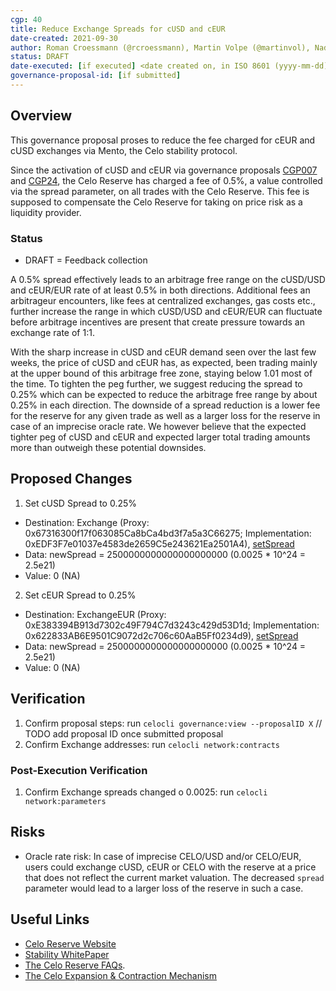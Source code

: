 ```yaml
---
cgp: 40
title: Reduce Exchange Spreads for cUSD and cEUR
date-created: 2021-09-30
author: Roman Croessmann (@rcroessmann), Martin Volpe (@martinvol), Nadiem Sissouno (sissnad), Zviad Metreveli (@zviadm), Markus Franke (@MarkusBerlin)
status: DRAFT
date-executed: [if executed] <date created on, in ISO 8601 (yyyy-mm-dd) format>
governance-proposal-id: [if submitted]
---
```

## Overview

This governance proposal proses to reduce the fee charged for cEUR and cUSD exchanges via Mento, the Celo stability protocol.

Since the activation of cUSD and cEUR via governance proposals [CGP007](https://github.com/celo-org/governance/blob/main/CGPs/cgp-0007.md) and [CGP24](https://github.com/celo-org/governance/blob/main/CGPs/cgp-0024.md), the Celo Reserve has charged a fee of 0.5%, a value controlled via the spread parameter, on all trades with the Celo Reserve. This fee is supposed to compensate the Celo Reserve for taking on price risk as a liquidity provider.

### Status
- DRAFT = Feedback collection

A 0.5% spread effectively leads to an arbitrage free range on the cUSD/USD and cEUR/EUR rate of at least 0.5% in both directions. Additional fees an arbitrageur encounters, like fees at centralized exchanges, gas costs etc., further increase the range in which cUSD/USD and cEUR/EUR can fluctuate before arbitrage incentives are present that create pressure towards an exchange rate of 1:1.

With the sharp increase in cUSD and cEUR demand seen over the last few weeks, the price of cUSD and cEUR has, as expected, been trading mainly at the upper bound of this arbitrage free zone, staying below 1.01 most of the time. To tighten the peg further, we suggest reducing the spread to 0.25% which can be expected to reduce the arbitrage free range by about 0.25% in each direction. The downside of a spread reduction is a lower fee for the reserve for any given trade as well as a larger loss for the reserve in case of an imprecise oracle rate. We however believe that the expected tighter peg of cUSD and cEUR and expected larger total trading amounts more than outweigh these potential downsides.

## Proposed Changes

1. Set cUSD Spread to 0.25%
  - Destination: Exchange (Proxy: 0x67316300f17f063085Ca8bCa4bd3f7a5a3C66275; Implementation: 0xEDF3F7e01037e4583de2659C5e243621Ea2501A4), [setSpread](https://github.com/celo-org/celo-monorepo/blob/master/packages/protocol/contracts/stability/Exchange.sol#L287)
  - Data: newSpread = 2500000000000000000000 (0.0025 * 10^24 = 2.5e21) 
  - Value: 0 (NA)

2. Set cEUR Spread to 0.25%
  - Destination: ExchangeEUR (Proxy: 0xE383394B913d7302c49F794C7d3243c429d53D1d; Implementation: 0x622833AB6E9501C9072d2c706c60AaB5Ff0234d9), [setSpread](https://github.com/celo-org/celo-monorepo/blob/master/packages/protocol/contracts/stability/Exchange.sol#L287)
  - Data: newSpread = 2500000000000000000000 (0.0025 * 10^24 = 2.5e21) 
  - Value: 0 (NA)

## Verification

1. Confirm proposal steps: run `celocli governance:view --proposalID X` // TODO add proposal ID once submitted proposal
2. Confirm Exchange addresses: run `celocli network:contracts`

### Post-Execution Verification
1. Confirm Exchange spreads changed o 0.0025: run `celocli network:parameters`

## Risks

- Oracle rate risk: In case of imprecise CELO/USD and/or CELO/EUR, users could exchange cUSD, cEUR or CELO with the reserve at a price that does not reflect the current market valuation. The decreased `spread` parameter would lead to a larger loss of the reserve in such a case.

## Useful Links
* [Celo Reserve Website](https://celoreserve.org/)
* [Stability WhitePaper](https://celo.org/papers/Celo_Stability_Analysis.pdf)
* [The Celo Reserve FAQs](https://medium.com/celoorg/the-celo-reserve-faqs-f3f7cbb1991f). 
* [The Celo Expansion & Contraction Mechanism](https://medium.com/celoorg/zooming-in-on-the-celo-expansion-contraction-mechanism-446ca7abe4f)

